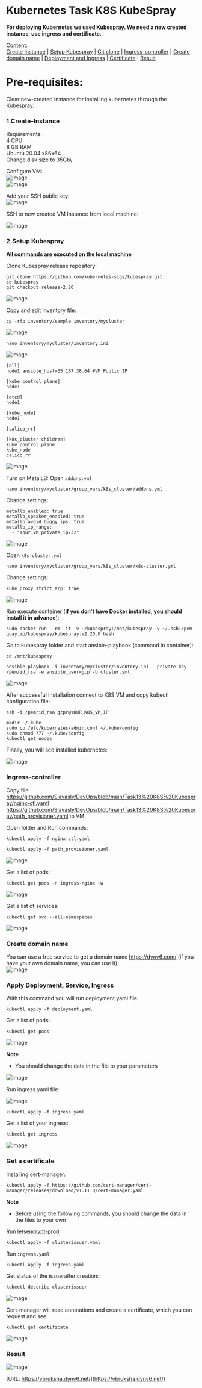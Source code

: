 # Kubernetes Task K8S KubeSpray

**For deploying Kubernetes we used Kubespray. We need a new created instance, use ingress and certificate.**

Content:<br>
[Сreate Instance](#1Сreate-Instance) | [Setup Kubespray](#setup-kubespray) | [Git clone](#git-clone) | [Ingress-controller](#ingress-controller) | [Create domain name](#create-domain-name) | [Deployment and Ingress](#deployment-and-ingress) | [Certificate](#certificate) | [Result](#result)

# Pre-requisites:
Clear new-created instance for installing kubernetes through the Kubespray.

### <a name="1Сreate-Instance">1.Сreate-Instance</a>
Requirements:\
4 CPU\
8 GB RAM\
Ubuntu 20.04 x86x64\
Change disk size to 35Gb\

Configure VM:<br>
![image](https://user-images.githubusercontent.com/44306982/217662899-13e14a58-2235-41c9-957f-4b16d67759b9.png)\
![image](https://user-images.githubusercontent.com/44306982/217663192-f2392c76-b2d3-46b6-b21f-f93f9ccd448e.png)

Add your SSH public key:<br>
![image](https://user-images.githubusercontent.com/44306982/217662445-b962e6b5-45c5-48a0-855d-fc0919486498.png)

SSH to new created VM Instance from local machine:

![image](https://user-images.githubusercontent.com/44306982/217663717-c3138799-d4a4-4f34-abac-f00da63fe485.png)

### <a name="setup-kubespray">2.Setup Kubespray</a>
<b>All commands are executed on the local machine</b>

Clone Kubespray release  repository:
```
git clone https://github.com/kubernetes-sigs/kubespray.git
cd kubespray
git checkout release-2.20
```
![image](https://user-images.githubusercontent.com/44306982/217664981-f0e6c275-6fe5-4bf5-99ff-578b66fffd2a.png)

Copy and edit inventory file:
```
cp -rfp inventory/sample inventory/mycluster
```
![image](https://user-images.githubusercontent.com/44306982/217665257-c13092ad-a2f6-4e67-a19b-7df70b750a9d.png)

```
nano inventory/mycluster/inventory.ini
```
![image](https://user-images.githubusercontent.com/44306982/218258723-538ec716-14b6-45cb-b314-414104354eb8.png)
```
[all]
node1 ansible_host=35.187.38.64 #VM Public IP

[kube_control_plane]
node1

[etcd]
node1

[kube_node]
node1

[calico_rr]

[k8s_cluster:children]
kube_control_plane
kube_node
calico_rr
```
![image](https://user-images.githubusercontent.com/44306982/218314045-5650aaac-263f-4305-a7cf-4c93312c33b0.png)

Turn on MetalLB:
Open `addons.yml`
```
nano inventory/mycluster/group_vars/k8s_cluster/addons.yml
```
Change settings:
```
metallb_enabled: true
metallb_speaker_enabled: true
metallb_avoid_buggy_ips: true
metallb_ip_range:
  - "Your_VM_private_ip/32"
```
![image](https://user-images.githubusercontent.com/44306982/218308951-e156c71b-962c-4296-ba82-ee4709f61a23.png)

Open `k8s-cluster.yml`
```
nano inventory/mycluster/group_vars/k8s_cluster/k8s-cluster.yml
```
Change settings:
```
kube_proxy_strict_arp: true
```
![image](https://user-images.githubusercontent.com/44306982/218266234-ad6b1fb4-27c0-4b5d-9b21-2e4ca31839ed.png)

Run execute container (<b>if you don't have [Docker installed](https://docs.docker.com/engine/install/ubuntu/), you should install it in advance</b>):
```
sudo docker run --rm -it -v ~/kubespray:/mnt/kubespray -v ~/.ssh:/pem quay.io/kubespray/kubespray:v2.20.0 bash
```
Go to kubespray folder and start ansible-playbook (command in container):
```
cd /mnt/kubespray
```
```
ansible-playbook -i inventory/mycluster/inventory.ini --private-key /pem/id_rsa -e ansible_user=gcp -b cluster.yml
```
![image](https://user-images.githubusercontent.com/44306982/218325524-c120962e-331d-4f37-8b1c-c1321331807c.png)

After successful installation connect to K8S VM and copy kubectl configuration file:
```
ssh -i /pem/id_rsa gcpr@YOUR_K8S_VM_IP
```
```
mkdir ~/.kube
sudo cp /etc/kubernetes/admin.conf ~/.kube/config
sudo chmod 777 ~/.kube/config
kubectl get nodes
```
Finally, you will see installed kubernetes:<br>

![image](https://user-images.githubusercontent.com/44306982/218325581-dde5262c-0e3b-4ba7-89e3-4a25ae94265b.png)

### <a name="Ingress-controller">Ingress-controller</a> 
Copy file https://github.com/Slavasly/DevOps/blob/main/Task13%20K8S%20Kubespray/nginx-ctl.yaml 
https://github.com/Slavasly/DevOps/blob/main/Task13%20K8S%20Kubespray/path_provisioner.yaml to VM:

Open folder and Run commands:
```
kubectl apply -f nginx-ctl.yaml
```
```
kubectl apply -f path_provisioner.yaml
```
![image](https://user-images.githubusercontent.com/44306982/218326066-5db23e86-2551-42c6-8418-de8ddd8470d2.png)

Get a list of pods:
```
kubectl get pods -n ingress-nginx -w
```
![image](https://user-images.githubusercontent.com/44306982/218326123-445be936-0779-442b-abe1-9021f4161eb4.png)

Get a list of services:
```
kubectl get svc --all-namespaces
```
![image](https://user-images.githubusercontent.com/44306982/218326176-fb9fa8c6-a528-41fd-a556-45b13de53c75.png)

### <a name="create-domain-name">Create domain name</a>
You can use a free service to get a domain name https://dynv6.com/ (if you have your own domain name, you can use it)<br>
![image](https://user-images.githubusercontent.com/44306982/218327436-a29b3ccf-48d9-4d71-9551-0a4c0682a109.png)

### <a name="deployment-and-ingress">Apply Deployment, Service, Ingress</a>
With this command you will run deployment.yaml file:
```
kubectl apply -f deployment.yaml
```
Get a list of pods:
```
kubectl get pods
```

![image](https://user-images.githubusercontent.com/44306982/218335405-825a2d3a-2fa7-4150-ab81-34cad81ad714.png)

<b>Note</b>
- You should change the data in the file to your parameters

![image](https://user-images.githubusercontent.com/44306982/218335459-f5be43c6-ec9a-498d-a017-7a734e16377d.png)

Run ingress.yaml file:

![image](https://user-images.githubusercontent.com/44306982/218335576-149f0f12-0883-4ebb-bea8-b314190bde5e.png)

```
kubectl apply -f ingress.yaml
```
Get a list of your ingress:
```
kubectl get ingress
```
![image](https://user-images.githubusercontent.com/44306982/218335621-4bb383c1-c625-44e6-8b01-dcc71a48152c.png)

### <a name="certificate">Get a certificate</a>
Installing cert-manager:
```
kubectl apply -f https://github.com/cert-manager/cert-manager/releases/download/v1.11.0/cert-manager.yaml
```
<b>Note</b>
- Before using the following commands, you should change the data in the files to your own

Run letsencrypt-prod:
```
kubectl apply -f clusterissuer.yaml
```
Run `ingress.yaml`
```
kubectl apply -f ingress.yaml
```
Get status of the issuerafter creation:
```
kubectl describe clusterissuer
```
![image](https://user-images.githubusercontent.com/44306982/218338146-ef05aaf6-74ca-4200-ad15-ac663d7f5883.png)

Cert-manager will read annotations and create a certificate, which you can request and see:
```
kubectl get certificate
```
![image](https://user-images.githubusercontent.com/44306982/218339431-126bb74d-5245-4034-8e70-10f18cdfbd2d.png)

### <a name="result">Result</a>
![image](https://user-images.githubusercontent.com/44306982/218339576-0d6e09fd-5731-4e46-b0d0-1bcc56971075.png)

[URL: https://vbruksha.dynv6.net/](https://vbruksha.dynv6.net/)

